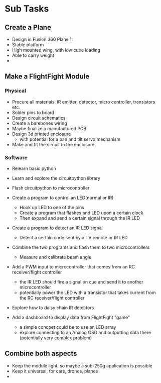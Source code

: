 # Sub Tasks
## Create a Plane
- Design in Fusion 360
Plane 1:
- Stable platform
- High mounted wing, with low cube loading
- Able to carry weight
- 
## Make a FlightFight Module
### Physical
- Procure all materials: IR emitter, detector, micro controller, transistors etc.
- Solder pins to board
- Design circuit schematics
- Create a barebones wiring
- Maybe finalize a manufactured PCB
- Design 3d printed enclosure
  * with potential for a pan and tilt servo mechanism
- Make and fit the circuit to the enclosure
### Software
- Relearn basic python
- Learn and explore the circuitpython library
- Flash circuitpython to microcontroller

- Create a program to control an LED(normal or IR)
  * Hook up LED to one of the pins
  * Create a program that flashes and LED upon a certain clock
  * Then expand and send a certain signal through the IR LED

- Create a program to detect an IR LED signal
  * Detect a certain code sent by a TV remote or IR LED

- Combine the two programs and flash them to two microcontrollers
  * Measure and calibrate beam angle
- Add a PWM input to microcontroller that comes from an RC receiver/flight controller
  * the IR LED should fire a signal on cue and send it to another microcontroller
  * potentially power the LED with a transistor that takes current from the RC receiver/flight controller
  
- Explore how to daisy chain IR detectors
- Add a dashboard to display data from FlightFight "game"
  * a simple concpet could be to use an LED array
  * explore connecting to an Analog OSD and outputting data there (potentially very complex problem)

## Combine both aspects
- Keep the module light, so maybe a sub-250g application is possible
- Keep it universal, for cars, drones, planes
- 
